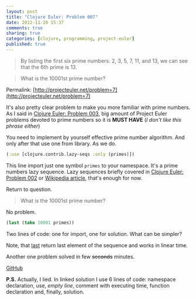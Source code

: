 ```yaml
---
layout: post
title: "Clojure Euler: Problem 007"
date: 2012-11-20 15:37
comments: true
sharing: true
categories: [clojure, programming, project-euler]
published: true
---
```


> By listing the first six prime numbers: 2, 3, 5, 7, 11, and 13, we can see that the 6th prime is 13.

> What is the 10001st prime number?

Permalink: [http://projecteuler.net/problem=7](http://projecteuler.net/problem=7)

<!-- more -->

It's also pretty clear problem to make you more familiar with prime numbers.
As I said in [Clojure Euler: Problem 003](/blog/clojure-euler-problem-003),
big amount of Project Euler problems devoted to prime numbers so it is **MUST HAVE** (*I don't like this phrase either*)

You need to implement by yourself effective prime number algorithm. And only after that use one from library.
As we do.

``` clojure
(:use [clojure.contrib.lazy-seqs :only (primes)])
```

This line import just one symbol `primes` to your namespace. It's a prime numbers lazy sequence. Lazy sequences briefly covered
in [Clojure Euler: Problem 002](/blog/clojure-euler-problem-002) or [Wikipedia article](http://en.wikipedia.org/wiki/Lazy_evaluation),
that's enough for now.

Return to question.

> What is the 10001st prime number?

No problem.

``` clojure
(last (take 10001 primes))
```

Two lines of code: one for import, one for solution. What can be simpler?

Note, that [last](http://clojuredocs.org/clojure_core/clojure.core/last) return last element of the sequence and works in linear time.

Another one problem solved in few <strike>seconds</strike> minutes.

[GitHub](https://github.com/mishadoff/project-euler/blob/master/src/project_euler/problem007.clj)

**P.S.** Actually, I lied. In linked solution I use 6 lines of code: namespace declaration, use, *empty line*,
comment with executing time, function declaration and, finally, solution.
